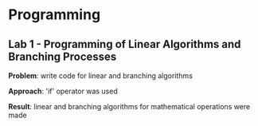 # Programming

## Lab 1 - Programming of Linear Algorithms and Branching Processes

**Problem**: write code for linear and branching algorithms

**Approach**: 'if' operator was used

**Result**: linear and branching algorithms for mathematical operations were made